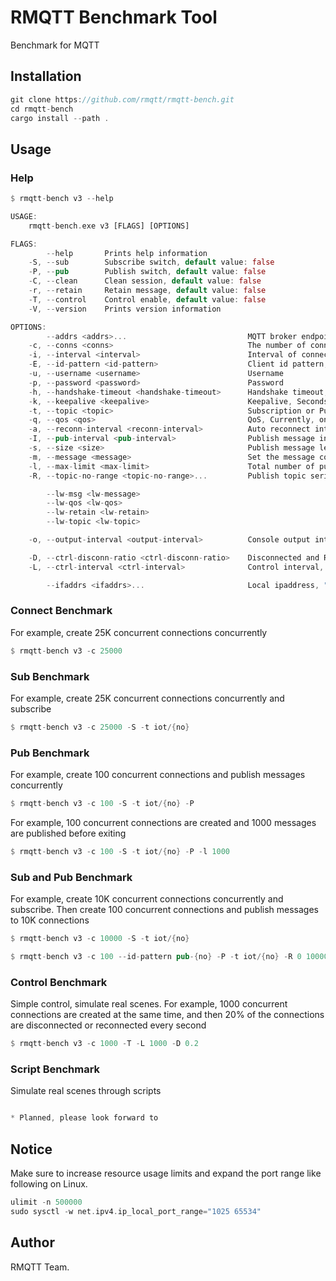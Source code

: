 # RMQTT Benchmark Tool

Benchmark for MQTT

## Installation

```rust
git clone https://github.com/rmqtt/rmqtt-bench.git
cd rmqtt-bench
cargo install --path .
```

## Usage

### Help
```rust
$ rmqtt-bench v3 --help

USAGE:
    rmqtt-bench.exe v3 [FLAGS] [OPTIONS]

FLAGS:
        --help       Prints help information
    -S, --sub        Subscribe switch, default value: false
    -P, --pub        Publish switch, default value: false
    -C, --clean      Clean session, default value: false
    -r, --retain     Retain message, default value: false
    -T, --control    Control enable, default value: false
    -V, --version    Prints version information

OPTIONS:
        --addrs <addrs>...                           MQTT broker endpoint list, "host1:port host2:port host3:port" [default: localhost:1883]
    -c, --conns <conns>                              The number of connections [default: 1000]
    -i, --interval <interval>                        Interval of connecting to the broker, millisecond [default: 0]
    -E, --id-pattern <id-pattern>                    Client id pattern, {no} - Connection Serial Number, {random} - The random number [default: {no}]
    -u, --username <username>                        Username
    -p, --password <password>                        Password
    -h, --handshake-timeout <handshake-timeout>      Handshake timeout, Seconds [default: 30]
    -k, --keepalive <keepalive>                      Keepalive, Seconds [default: 60]
    -t, --topic <topic>                              Subscription or Publish Topic pattern, {cid} - Client id, {no} - Connection Serial Number [default: {cid}]
    -q, --qos <qos>                                  QoS, Currently, only 0 and 1 are supported [default: 1]
    -a, --reconn-interval <reconn-interval>          Auto reconnect interval, millisecond [default: 5000]
    -I, --pub-interval <pub-interval>                Publish message interval, millisecond [default: 1000]
    -s, --size <size>                                Publish message length [default: 256]
    -m, --message <message>                          Set the message content for publish
    -l, --max-limit <max-limit>                      Total number of published messages, 0 will not be limited [default: 0]
    -R, --topic-no-range <topic-no-range>...         Publish topic serial number range, format: -R 0 10000

        --lw-msg <lw-message>
        --lw-qos <lw-qos>
        --lw-retain <lw-retain>
        --lw-topic <lw-topic>

    -o, --output-interval <output-interval>          Console output interval, Seconds [default: 5]

    -D, --ctrl-disconn-ratio <ctrl-disconn-ratio>    Disconnected and Reconnection ratio [default: 0.4]
    -L, --ctrl-interval <ctrl-interval>              Control interval, millisecond [default: 1000]

        --ifaddrs <ifaddrs>...                       Local ipaddress, "127.0.0.1 127.0.0.2 127.0.0.3"
```

### Connect Benchmark

For example, create 25K concurrent connections concurrently
```rust
$ rmqtt-bench v3 -c 25000 
```

### Sub Benchmark

For example, create 25K concurrent connections concurrently and subscribe
```rust
$ rmqtt-bench v3 -c 25000 -S -t iot/{no}
```

### Pub Benchmark

For example, create 100 concurrent connections and publish messages concurrently
```rust
$ rmqtt-bench v3 -c 100 -S -t iot/{no} -P
```

For example, 100 concurrent connections are created and 1000 messages are published before exiting
```rust
$ rmqtt-bench v3 -c 100 -S -t iot/{no} -P -l 1000
```

### Sub and Pub Benchmark

For example, create 10K concurrent connections concurrently and subscribe. 
Then create 100 concurrent connections and publish messages to 10K connections
```rust
$ rmqtt-bench v3 -c 10000 -S -t iot/{no}
```
```rust
$ rmqtt-bench v3 -c 100 --id-pattern pub-{no} -P -t iot/{no} -R 0 10000 -I 10
```

### Control Benchmark

Simple control, simulate real scenes.
For example, 1000 concurrent connections are created at the same time, 
and then 20% of the connections are disconnected or reconnected every second
```rust
$ rmqtt-bench v3 -c 1000 -T -L 1000 -D 0.2
```

### Script Benchmark

Simulate real scenes through scripts

```rust

* Planned, please look forward to

```

## Notice


Make sure to increase resource usage limits and expand the port range like following on Linux.

```rust
ulimit -n 500000
sudo sysctl -w net.ipv4.ip_local_port_range="1025 65534"
```

## Author

RMQTT Team.


